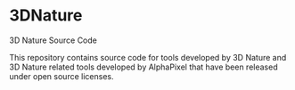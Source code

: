# 3DNature
3D Nature Source Code

This repository contains source code for tools developed by 3D Nature and 3D Nature related tools developed by AlphaPixel that have been released under open source licenses.
